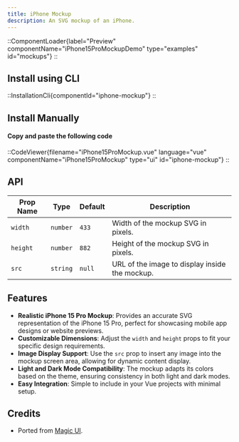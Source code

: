 ```yaml
---
title: iPhone Mockup
description: An SVG mockup of an iPhone.
---
```


::ComponentLoader{label="Preview" componentName="iPhone15ProMockupDemo" type="examples" id="mockups"}
::

## Install using CLI

::InstallationCli{componentId="iphone-mockup"}
::

## Install Manually

#### Copy and paste the following code

::CodeViewer{filename="iPhone15ProMockup.vue" language="vue" componentName="iPhone15ProMockup" type="ui" id="iphone-mockup"}
::

## API

| Prop Name | Type     | Default | Description                                    |
| --------- | -------- | ------- | ---------------------------------------------- |
| `width`   | `number` | `433`   | Width of the mockup SVG in pixels.             |
| `height`  | `number` | `882`   | Height of the mockup SVG in pixels.            |
| `src`     | `string` | `null`  | URL of the image to display inside the mockup. |

## Features

- **Realistic iPhone 15 Pro Mockup**: Provides an accurate SVG representation of the iPhone 15 Pro, perfect for showcasing mobile app designs or website previews.
- **Customizable Dimensions**: Adjust the `width` and `height` props to fit your specific design requirements.
- **Image Display Support**: Use the `src` prop to insert any image into the mockup screen area, allowing for dynamic content display.
- **Light and Dark Mode Compatibility**: The mockup adapts its colors based on the theme, ensuring consistency in both light and dark modes.
- **Easy Integration**: Simple to include in your Vue projects with minimal setup.

## Credits

- Ported from [Magic UI](https://magicui.design/docs/components/iphone-15-pro).
